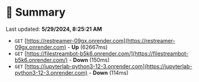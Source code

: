 # 📖 Summary
Last updated: **5/29/2024, 8:25:21 AM**

- `GET` [https://restreamer-09gx.onrender.com](https://restreamer-09gx.onrender.com) - **Up** (62667ms)
- `GET` [https://filestreambot-b5k6.onrender.com/](https://filestreambot-b5k6.onrender.com/) - **Down** (150ms)
- `GET` [https://jupyterlab-python3-12-3.onrender.com](https://jupyterlab-python3-12-3.onrender.com) - **Down** (114ms)

